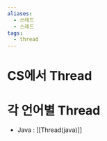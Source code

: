 ```yaml
---
aliases:
  - 쓰레드
  - 스레드
tags:
  - thread
---
```

# CS에서 Thread



# 각 언어별 Thread
- Java : [[Thread(java)]]